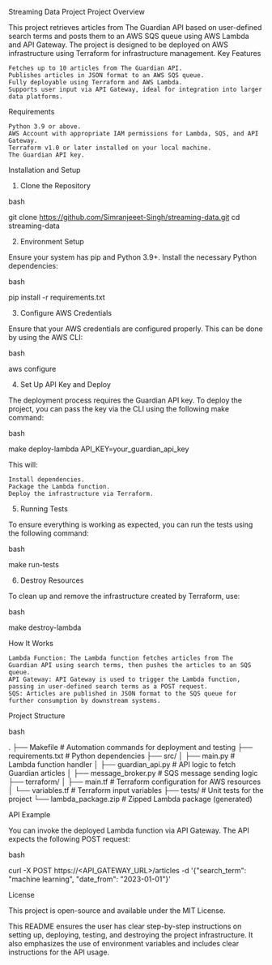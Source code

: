 Streaming Data Project
Project Overview

This project retrieves articles from The Guardian API based on user-defined search terms and posts them to an AWS SQS queue using AWS Lambda and API Gateway. The project is designed to be deployed on AWS infrastructure using Terraform for infrastructure management.
Key Features

    Fetches up to 10 articles from The Guardian API.
    Publishes articles in JSON format to an AWS SQS queue.
    Fully deployable using Terraform and AWS Lambda.
    Supports user input via API Gateway, ideal for integration into larger data platforms.

Requirements

    Python 3.9 or above.
    AWS Account with appropriate IAM permissions for Lambda, SQS, and API Gateway.
    Terraform v1.0 or later installed on your local machine.
    The Guardian API key.

Installation and Setup
1. Clone the Repository

bash

git clone https://github.com/Simranjeeet-Singh/streaming-data.git
cd streaming-data

2. Environment Setup

Ensure your system has pip and Python 3.9+. Install the necessary Python dependencies:

bash

pip install -r requirements.txt

3. Configure AWS Credentials

Ensure that your AWS credentials are configured properly. This can be done by using the AWS CLI:

bash

aws configure

4. Set Up API Key and Deploy

The deployment process requires the Guardian API key. To deploy the project, you can pass the key via the CLI using the following make command:

bash

make deploy-lambda API_KEY=your_guardian_api_key

This will:

    Install dependencies.
    Package the Lambda function.
    Deploy the infrastructure via Terraform.

5. Running Tests

To ensure everything is working as expected, you can run the tests using the following command:

bash

make run-tests

6. Destroy Resources

To clean up and remove the infrastructure created by Terraform, use:

bash

make destroy-lambda

How It Works

    Lambda Function: The Lambda function fetches articles from The Guardian API using search terms, then pushes the articles to an SQS queue.
    API Gateway: API Gateway is used to trigger the Lambda function, passing in user-defined search terms as a POST request.
    SQS: Articles are published in JSON format to the SQS queue for further consumption by downstream systems.

Project Structure

bash

.
├── Makefile                # Automation commands for deployment and testing
├── requirements.txt        # Python dependencies
├── src/
│   ├── main.py             # Lambda function handler
│   ├── guardian_api.py      # API logic to fetch Guardian articles
│   ├── message_broker.py    # SQS message sending logic
├── terraform/
│   ├── main.tf             # Terraform configuration for AWS resources
│   └── variables.tf        # Terraform input variables
├── tests/                  # Unit tests for the project
└── lambda_package.zip      # Zipped Lambda package (generated)

API Example

You can invoke the deployed Lambda function via API Gateway. The API expects the following POST request:

bash

curl -X POST https://<API_GATEWAY_URL>/articles -d '{"search_term": "machine learning", "date_from": "2023-01-01"}'

License

This project is open-source and available under the MIT License.

This README ensures the user has clear step-by-step instructions on setting up, deploying, testing, and destroying the project infrastructure. It also emphasizes the use of environment variables and includes clear instructions for the API usage.
